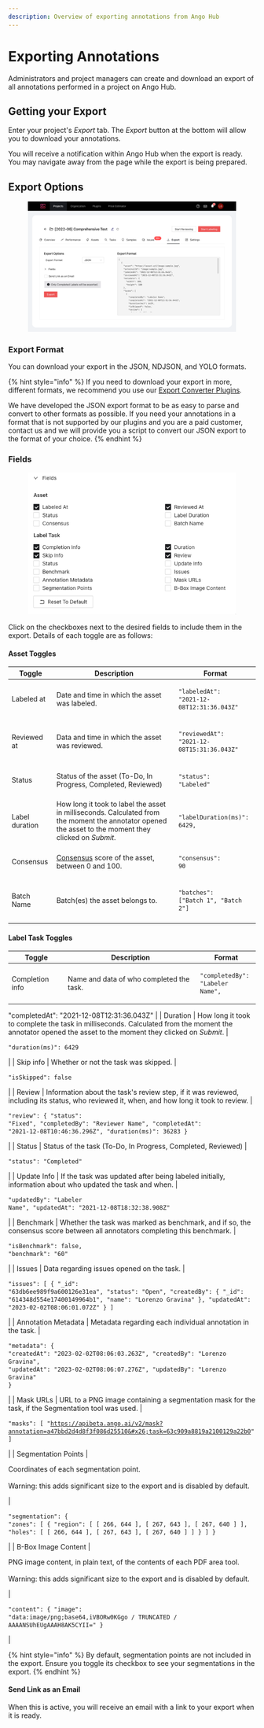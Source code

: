 ```yaml
---
description: Overview of exporting annotations from Ango Hub
---
```


# Exporting Annotations

Administrators and project managers can create and download an export of all annotations performed in a project on Ango Hub.

## Getting your Export

Enter your project's _Export_ tab. The _Export_ button at the bottom will allow you to download your annotations.

You will receive a notification within Ango Hub when the export is ready. You may navigate away from the page while the export is being prepared.

## Export Options

<figure><img src="../../.gitbook/assets/image (384).png" alt=""><figcaption></figcaption></figure>

### Export Format

You can download your export in the JSON, NDJSON, and YOLO formats.

{% hint style="info" %}
If you need to download your export in more, different formats, we recommend you use our [Export Converter Plugins](../../plugins/first-party-plugins/ango-export-converter-plugins.md).

We have developed the JSON export format to be as easy to parse and convert to other formats as possible. If you need your annotations in a format that is not supported by our plugins and you are a paid customer, contact us and we will provide you a script to convert our JSON export to the format of your choice.
{% endhint %}

### Fields

<figure><img src="../../.gitbook/assets/image (18).png" alt=""><figcaption></figcaption></figure>

Click on the checkboxes next to the desired fields to include them in the export. Details of each toggle are as follows:

#### Asset Toggles

| Toggle         | Description                                                                                                                                            | Format                                                                                                    |
| -------------- | ------------------------------------------------------------------------------------------------------------------------------------------------------ | --------------------------------------------------------------------------------------------------------- |
| Labeled at     | Date and time in which the asset was labeled.                                                                                                          | <pre class="language-json"><code class="lang-json">"labeledAt": "2021-12-08T12:31:36.043Z"
</code></pre>  |
| Reviewed at    | Data and time in which the asset was reviewed.                                                                                                         | <pre class="language-json"><code class="lang-json">"reviewedAt": "2021-12-08T15:31:36.043Z"
</code></pre> |
| Status         | Status of the asset (To-Do, In Progress, Completed, Reviewed)                                                                                          | <pre class="language-json"><code class="lang-json">"status": "Labeled"
</code></pre>                      |
| Label duration | How long it took to label the asset in milliseconds. Calculated from the moment the annotator opened the asset to the moment they clicked on _Submit_. | <pre class="language-json"><code class="lang-json">"labelDuration(ms)": 6429,
</code></pre>               |
| Consensus      | [Consensus](../../core-concepts/consensus.md) score of the asset, between 0 and 100.                                                                   | <pre class="language-json"><code class="lang-json">"consensus": 90
</code></pre>                          |
| Batch Name     | Batch(es) the asset belongs to.                                                                                                                        | <pre class="language-json"><code class="lang-json">"batches": ["Batch 1", "Batch 2"]
</code></pre>        |

#### Label Task Toggles

| Toggle              | Description                                                                                                                                                          | Format                                                                                                                                                                                                                                                                                                                                                                                                                                                                          |
| ------------------- | -------------------------------------------------------------------------------------------------------------------------------------------------------------------- | ------------------------------------------------------------------------------------------------------------------------------------------------------------------------------------------------------------------------------------------------------------------------------------------------------------------------------------------------------------------------------------------------------------------------------------------------------------------------------- |
| Completion info     | Name and data of who completed the task.                                                                                                                             | <pre class="language-json"><code class="lang-json">"completedBy": "Labeler Name",
"completedAt": "2021-12-08T12:31:36.043Z"
</code></pre>                                                                                                                                                                                                                                                                                                                                       |
| Duration            | How long it took to complete the task in milliseconds. Calculated from the moment the annotator opened the asset to the moment they clicked on _Submit_.             | <pre class="language-json"><code class="lang-json">"duration(ms)": 6429
</code></pre>                                                                                                                                                                                                                                                                                                                                                                                           |
| Skip info           | Whether or not the task was skipped.                                                                                                                                 | <pre class="language-json"><code class="lang-json">"isSkipped": false
</code></pre>                                                                                                                                                                                                                                                                                                                                                                                             |
| Review              | Information about the task's review step, if it was reviewed, including its status, who reviewed it, when, and how long it took to review.                           | <pre class="language-json"><code class="lang-json">"review": {
  "status": "Fixed",
  "completedBy": "Reviewer Name",
  "completedAt": "2021-12-08T10:46:36.296Z",
  "duration(ms)": 36283
}
</code></pre>                                                                                                                                                                                                                                                                      |
| Status              | Status of the task (To-Do, In Progress, Completed, Reviewed)                                                                                                         | <pre class="language-json"><code class="lang-json">"status": "Completed"
</code></pre>                                                                                                                                                                                                                                                                                                                                                                                          |
| Update Info         | If the task was updated after being labeled initially, information about who updated the task and when.                                                              | <pre class="language-json"><code class="lang-json">"updatedBy": "Labeler Name",
"updatedAt": "2021-12-08T18:32:38.908Z"
</code></pre>                                                                                                                                                                                                                                                                                                                                           |
| Benchmark           | Whether the task was marked as benchmark, and if so, the consensus score between all annotators completing this benchmark.                                           | <pre class="language-json"><code class="lang-json">"isBenchmark": false,
"benchmark": "60"
</code></pre>                                                                                                                                                                                                                                                                                                                                                                        |
| Issues              | Data regarding issues opened on the task.                                                                                                                            | <pre class="language-json"><code class="lang-json">"issues": [
        {
          "_id": "63db6ee989f9a600126e31ea",
          "status": "Open",
          "createdBy": {
            "_id": "614348d554e17400149964b1",
            "name": "Lorenzo Gravina"
          },
          "updatedAt": "2023-02-02T08:06:01.072Z"
        }
      ]
</code></pre>                                                                                                                  |
| Annotation Metadata | Metadata regarding each individual annotation in the task.                                                                                                           | <pre class="language-json"><code class="lang-json">"metadata": {
  "createdAt": "2023-02-02T08:06:03.263Z",
  "createdBy": "Lorenzo Gravina",
  "updatedAt": "2023-02-02T08:06:07.276Z",
  "updatedBy": "Lorenzo Gravina"
}
</code></pre>                                                                                                                                                                                                                                       |
| Mask URLs           | URL to a PNG image containing a segmentation mask for the task, if the Segmentation tool was used.                                                                   | <pre class="language-json"><code class="lang-json">"masks": [
  "https://apibeta.ango.ai/v2/mask?annotation=a47bbd2d4d8f3f086d25510&#x26;task=63c909a8819a2100129a22b0"
]
</code></pre>                                                                                                                                                                                                                                                                                         |
| Segmentation Points | <p>Coordinates of each segmentation point.<br><br>Warning: this adds significant size to the export and is disabled by default.</p>                                  | <pre class="language-json"><code class="lang-json">"segmentation": {
  "zones": [
    {
      "region": [
        [
          266,
          644
        ],
        [
          267,
          643
        ],
        [
          267,
          640
        ]
      ],
      "holes": [
        [
          266,
          644
        ],
        [
          267,
          643
        ],
        [
          267,
          640
        ]
      ]
    }
  ]
}
</code></pre> |
| B-Box Image Content | <p>PNG image content, in plain text, of the contents of each PDF area tool.<br><br>Warning: this adds significant size to the export and is disabled by default.</p> | <pre class="language-json"><code class="lang-json">"content": {
  "image": "data:image/png;base64,iVBORw0KGgo / TRUNCATED / AAAANSUhEUgAAAH8AK5CYII="
}
</code></pre>                                                                                                                                                                                                                                                                                                           |

{% hint style="info" %}
By default, segmentation points are not included in the export. Ensure you toggle its checkbox to see your segmentations in the export.
{% endhint %}

#### Send Link as an Email

When this is active, you will receive an email with a link to your export when it is ready.
